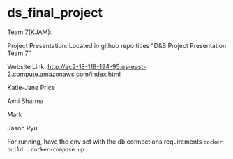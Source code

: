 # ds_final_project

Team 7(KJAM):

Project Presentation: Located in github repo titles "D&S Project Presentation Team 7"

Website Link: http://ec2-18-118-194-95.us-east-2.compute.amazonaws.com/index.html

Katie-Jane Price

Avni Sharma

Mark 

Jason Ryu

For running, have the env set with the db connections requirements
`docker build .`
`docker-compose up`
